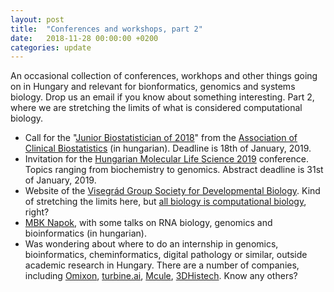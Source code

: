 ```yaml
---
layout: post
title:  "Conferences and workshops, part 2"
date:   2018-11-28 00:00:00 +0200
categories: update
---
```


An occasional collection of conferences, workhops and other things going on in
Hungary and relevant for bionformatics, genomics and systems biology. Drop us an
email if you know about something interesting. Part 2, where we are stretching
the limits of what is considered computational biology.

* Call for the "[Junior Biostatistician of
  2018](http://www.biostat.hu/2018/11/08/a-2018-ev-fiatal-biostatisztikusa-palyazat-kiirasa/)"
  from the [Association of Clinical Biostatistics](http://www.biostat.hu/) (in hungarian). Deadline is
  18th of January, 2019.
* Invitation for the [Hungarian Molecular Life Science
  2019](http://2019.hunlifesci.hu/invitation/) conference. Topics ranging from
  biochemistry to genomics. Abstract deadline is 31st of January, 2019.
* Website of the [Visegrád Group Society for Developmental
  Biology](http://www.v4sdb.org/index). Kind of stretching the limits here, but
  [all biology is computational
  biology](https://journals.plos.org/plosbiology/article?id=10.1371/journal.pbio.2002050),
  right?
* [MBK Napok](https://www.naik.hu/esemenyek/mbk-napok-2018), with some talks on
  RNA biology, genomics and bioinformatics (in hungarian).
* Was wondering about where to do an internship in genomics, bioinformatics,
  cheminformatics, digital pathology or similar, outside academic research in
  Hungary. There are a number of companies, including
  [Omixon](https://www.omixon.com/), [turbine.ai](https://turbine.ai/),
  [Mcule](https://mcule.com/), [3DHistech](https://www.3dhistech.com/). Know any
  others?
